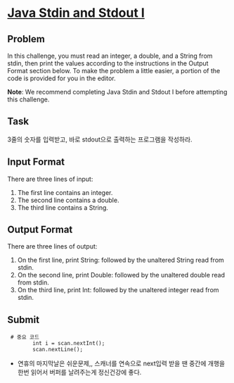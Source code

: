 # [Java Stdin and Stdout I]

## Problem
In this challenge, you must read an integer, a double, and a String from stdin, then print the values according to the instructions in the Output Format section below. To make the problem a little easier, a portion of the code is provided for you in the editor.

**Note**: We recommend completing Java Stdin and Stdout I before attempting this challenge.

## Task 
3줄의 숫자를 입력받고, 바로 stdout으로 출력하는 프로그램을 작성하라.

## Input Format
There are three lines of input:

1. The first line contains an integer.
2. The second line contains a double.
3. The third line contains a String.

## Output Format
There are three lines of output:

1.  On the first line, print String: followed by the unaltered String read from stdin.
2. On the second line, print Double: followed by the unaltered double read from stdin.
3. On the third line, print Int: followed by the unaltered integer read from stdin.

## Submit
<pre><code> # 중요 코드
        int i = scan.nextInt();
        scan.nextLine();
</code></pre>
- 연휴의 마지막날은 쉬운문제,, 스캐너를 연속으로 next입력 받을 땐 중간에 개행을 한번 읽어서 버퍼를 날려주는게 정신건강에 좋다.


[Java Stdin and Stdout I]: https://www.hackerrank.com/challenges/java-stdin-and-stdout-1/problem